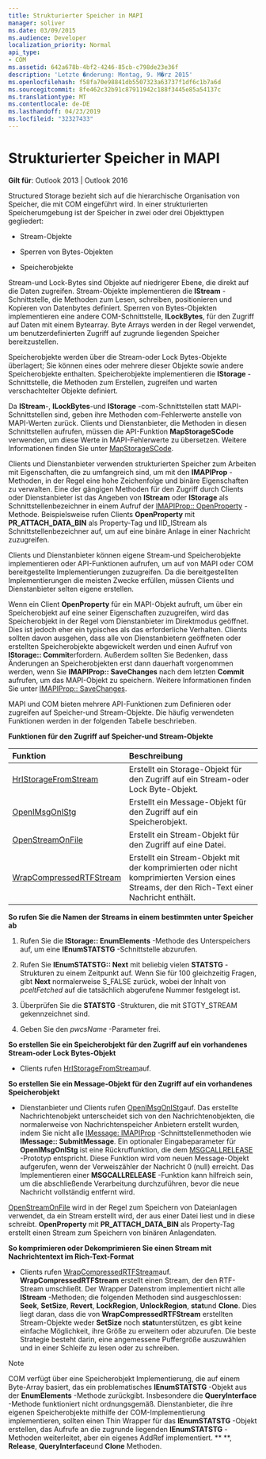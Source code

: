 ```yaml
---
title: Strukturierter Speicher in MAPI
manager: soliver
ms.date: 03/09/2015
ms.audience: Developer
localization_priority: Normal
api_type:
- COM
ms.assetid: 642a678b-4bf2-4246-85cb-c798de23e36f
description: 'Letzte �nderung: Montag, 9. M�rz 2015'
ms.openlocfilehash: f58fa70e98841db5507323a63737f1df6c1b7a6d
ms.sourcegitcommit: 8fe462c32b91c87911942c188f3445e85a54137c
ms.translationtype: MT
ms.contentlocale: de-DE
ms.lasthandoff: 04/23/2019
ms.locfileid: "32327433"
---
```

# <a name="structured-storage-in-mapi"></a>Strukturierter Speicher in MAPI

  
  
**Gilt für**: Outlook 2013 | Outlook 2016 
  
Structured Storage bezieht sich auf die hierarchische Organisation von Speicher, die mit COM eingeführt wird. In einer strukturierten Speicherumgebung ist der Speicher in zwei oder drei Objekttypen gegliedert: 
  
- Stream-Objekte
    
- Sperren von Bytes-Objekten
    
- Speicherobjekte
    
Stream-und Lock-Bytes sind Objekte auf niedrigerer Ebene, die direkt auf die Daten zugreifen. Stream-Objekte implementieren die **IStream** -Schnittstelle, die Methoden zum Lesen, schreiben, positionieren und Kopieren von Datenbytes definiert. Sperren von Bytes-Objekten implementieren eine andere COM-Schnittstelle, **ILockBytes**, für den Zugriff auf Daten mit einem Bytearray. Byte Arrays werden in der Regel verwendet, um benutzerdefinierten Zugriff auf zugrunde liegenden Speicher bereitzustellen.
  
Speicherobjekte werden über die Stream-oder Lock Bytes-Objekte überlagert; Sie können eines oder mehrere dieser Objekte sowie andere Speicherobjekte enthalten. Speicherobjekte implementieren die **IStorage** -Schnittstelle, die Methoden zum Erstellen, zugreifen und warten verschachtelter Objekte definiert. 
  
Da **IStream**-, **ILockBytes**-und **IStorage** -com-Schnittstellen statt MAPI-Schnittstellen sind, geben ihre Methoden com-Fehlerwerte anstelle von MAPI-Werten zurück. Clients und Dienstanbieter, die Methoden in diesen Schnittstellen aufrufen, müssen die API-Funktion **MapStorageSCode** verwenden, um diese Werte in MAPI-Fehlerwerte zu übersetzen. Weitere Informationen finden Sie unter [MapStorageSCode](mapstoragescode.md).
  
Clients und Dienstanbieter verwenden strukturierten Speicher zum Arbeiten mit Eigenschaften, die zu umfangreich sind, um mit den **IMAPIProp** -Methoden, in der Regel eine hohe Zeichenfolge und binäre Eigenschaften zu verwalten. Eine der gängigen Methoden für den Zugriff durch Clients oder Dienstanbieter ist das Angeben von **IStream** oder **IStorage** als Schnittstellenbezeichner in einem Aufruf der [IMAPIProp:: OpenProperty](imapiprop-openproperty.md) -Methode. Beispielsweise rufen Clients **OpenProperty** mit **PR_ATTACH_DATA_BIN** als Property-Tag und IID_IStream als Schnittstellenbezeichner auf, um auf eine binäre Anlage in einer Nachricht zuzugreifen. 
  
Clients und Dienstanbieter können eigene Stream-und Speicherobjekte implementieren oder API-Funktionen aufrufen, um auf von MAPI oder COM bereitgestellte Implementierungen zuzugreifen. Da die bereitgestellten Implementierungen die meisten Zwecke erfüllen, müssen Clients und Dienstanbieter selten eigene erstellen. 
  
Wenn ein Client **OpenProperty** für ein MAPI-Objekt aufruft, um über ein Speicherobjekt auf eine seiner Eigenschaften zuzugreifen, wird das Speicherobjekt in der Regel vom Dienstanbieter im Direktmodus geöffnet. Dies ist jedoch eher ein typisches als das erforderliche Verhalten. Clients sollten davon ausgehen, dass alle von Dienstanbietern geöffneten oder erstellten Speicherobjekte abgewickelt werden und einen Aufruf von **IStorage:: Commit**erfordern. Außerdem sollten Sie Bedenken, dass Änderungen an Speicherobjekten erst dann dauerhaft vorgenommen werden, wenn Sie **IMAPIProp:: SaveChanges** nach dem letzten **Commit** aufrufen, um das MAPI-Objekt zu speichern. Weitere Informationen finden Sie unter [IMAPIProp:: SaveChanges](imapiprop-savechanges.md).
  
MAPI und COM bieten mehrere API-Funktionen zum Definieren oder zugreifen auf Speicher-und Stream-Objekte. Die häufig verwendeten Funktionen werden in der folgenden Tabelle beschrieben.
  
**Funktionen für den Zugriff auf Speicher-und Stream-Objekte**

|**Funktion**|**Beschreibung**|
|:-----|:-----|
|[HrIStorageFromStream](hristoragefromstream.md) <br/> |Erstellt ein Storage-Objekt für den Zugriff auf ein Stream-oder Lock Byte-Objekt.  <br/> |
|[OpenIMsgOnIStg](openimsgonistg.md) <br/> |Erstellt ein Message-Objekt für den Zugriff auf ein Speicherobjekt.  <br/> |
|[OpenStreamOnFile](openstreamonfile.md) <br/> |Erstellt ein Stream-Objekt für den Zugriff auf eine Datei.  <br/> |
|[WrapCompressedRTFStream](wrapcompressedrtfstream.md) <br/> |Erstellt ein Stream-Objekt mit der komprimierten oder nicht komprimierten Version eines Streams, der den Rich-Text einer Nachricht enthält.  <br/> |
   
 **So rufen Sie die Namen der Streams in einem bestimmten unter Speicher ab**
  
1. Rufen Sie die **IStorage:: EnumElements** -Methode des Unterspeichers auf, um eine **IEnumSTATSTG** -Schnittstelle abzurufen. 
    
2. Rufen Sie **IEnumSTATSTG:: Next** mit beliebig vielen **STATSTG** -Strukturen zu einem Zeitpunkt auf. Wenn Sie für 100 gleichzeitig Fragen, gibt **Next** normalerweise S_FALSE zurück, wobei der Inhalt von _pceltFetched_ auf die tatsächlich abgerufene Nummer festgelegt ist. 
    
3. Überprüfen Sie die **STATSTG** -Strukturen, die mit STGTY_STREAM gekennzeichnet sind. 
    
4. Geben Sie den _pwcsName_ -Parameter frei. 
    
 **So erstellen Sie ein Speicherobjekt für den Zugriff auf ein vorhandenes Stream-oder Lock Bytes-Objekt**
  
- Clients rufen [HrIStorageFromStream](hristoragefromstream.md)auf. 
    
 **So erstellen Sie ein Message-Objekt für den Zugriff auf ein vorhandenes Speicherobjekt**
  
- Dienstanbieter und Clients rufen [OpenIMsgOnIStg](openimsgonistg.md)auf. Das erstellte Nachrichtenobjekt unterscheidet sich von den Nachrichtenobjekten, die normalerweise von Nachrichtenspeicher Anbietern erstellt wurden, indem Sie nicht alle [IMessage: IMAPIProp](imessageimapiprop.md) -Schnittstellenmethoden wie **IMessage:: SubmitMessage**. Ein optionaler Eingabeparameter für **OpenIMsgOnIStg** ist eine Rückruffunktion, die dem [MSGCALLRELEASE](msgcallrelease.md) -Prototyp entspricht. Diese Funktion wird vom neuen Message-Objekt aufgerufen, wenn der Verweiszähler der Nachricht 0 (null) erreicht. Das Implementieren einer **MSGCALLRELEASE** -Funktion kann hilfreich sein, um die abschließende Verarbeitung durchzuführen, bevor die neue Nachricht vollständig entfernt wird. 
    
[OpenStreamOnFile](openstreamonfile.md) wird in der Regel zum Speichern von Dateianlagen verwendet, da ein Stream erstellt wird, der aus einer Datei liest und in diese schreibt. **OpenProperty** mit **PR_ATTACH_DATA_BIN** als Property-Tag erstellt einen Stream zum Speichern von binären Anlagendaten. 
  
 **So komprimieren oder Dekomprimieren Sie einen Stream mit Nachrichtentext im Rich-Text-Format**
  
- Clients rufen [WrapCompressedRTFStream](wrapcompressedrtfstream.md)auf. **WrapCompressedRTFStream** erstellt einen Stream, der den RTF-Stream umschließt. Der Wrapper Datenstrom implementiert nicht alle **IStream** -Methoden; die folgenden Methoden sind ausgeschlossen: **Seek**, **SetSize**, **Revert**, **LockRegion**, **UnlockRegion**, **stat**und **Clone**. Dies liegt daran, dass die von **WrapCompressedRTFStream** erstellten Stream-Objekte weder **SetSize** noch **stat**unterstützen, es gibt keine einfache Möglichkeit, ihre Größe zu erweitern oder abzurufen. Die beste Strategie besteht darin, eine angemessene Puffergröße auszuwählen und in einer Schleife zu lesen oder zu schreiben.
    
> [!NOTE]
> COM verfügt über eine Speicherobjekt Implementierung, die auf einem Byte-Array basiert, das ein problematisches **IEnumSTATSTG** -Objekt aus der **EnumElements** -Methode zurückgibt. Insbesondere die **QueryInterface** -Methode funktioniert nicht ordnungsgemäß. Dienstanbieter, die ihre eigenen Speicherobjekte mithilfe der COM-Implementierung implementieren, sollten einen Thin Wrapper für das **IEnumSTATSTG** -Objekt erstellen, das Aufrufe an die zugrunde liegenden **IEnumSTATSTG** -Methoden weiterleitet, aber ein eigenes AddRef implementiert. ** **, **Release**, **QueryInterface**und **Clone** Methoden. 
  

